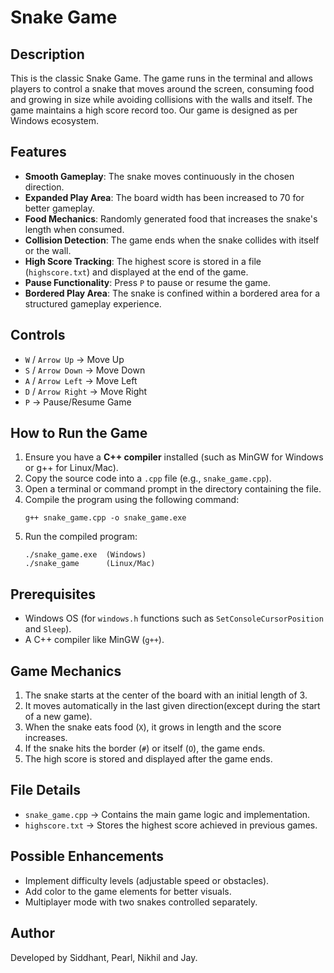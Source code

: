 # Snake Game

## Description
This is the classic Snake Game. The game runs in the terminal and allows players to control a snake that moves around the screen, consuming food and growing in size while avoiding collisions with the walls and itself. The game maintains a high score record too. Our game is designed as per Windows ecosystem.

## Features
- **Smooth Gameplay**: The snake moves continuously in the chosen direction.
- **Expanded Play Area**: The board width has been increased to 70 for better gameplay.
- **Food Mechanics**: Randomly generated food that increases the snake's length when consumed.
- **Collision Detection**: The game ends when the snake collides with itself or the wall.
- **High Score Tracking**: The highest score is stored in a file (`highscore.txt`) and displayed at the end of the game.
- **Pause Functionality**: Press `P` to pause or resume the game.
- **Bordered Play Area**: The snake is confined within a bordered area for a structured gameplay experience.

## Controls
- `W` / `Arrow Up` → Move Up
- `S` / `Arrow Down` → Move Down
- `A` / `Arrow Left` → Move Left
- `D` / `Arrow Right` → Move Right
- `P` → Pause/Resume Game

## How to Run the Game
1. Ensure you have a **C++ compiler** installed (such as MinGW for Windows or g++ for Linux/Mac).
2. Copy the source code into a `.cpp` file (e.g., `snake_game.cpp`).
3. Open a terminal or command prompt in the directory containing the file.
4. Compile the program using the following command:
   ```
   g++ snake_game.cpp -o snake_game.exe
   ```
5. Run the compiled program:
   ```
   ./snake_game.exe  (Windows)
   ./snake_game      (Linux/Mac)
   ```

## Prerequisites
- Windows OS (for `windows.h` functions such as `SetConsoleCursorPosition` and `Sleep`).
- A C++ compiler like MinGW (`g++`).

## Game Mechanics
1. The snake starts at the center of the board with an initial length of 3.
2. It moves automatically in the last given direction(except during the start of a new game).
3. When the snake eats food (`X`), it grows in length and the score increases.
4. If the snake hits the border (`#`) or itself (`O`), the game ends.
5. The high score is stored and displayed after the game ends.

## File Details
- `snake_game.cpp` → Contains the main game logic and implementation.
- `highscore.txt` → Stores the highest score achieved in previous games.

## Possible Enhancements
- Implement difficulty levels (adjustable speed or obstacles).
- Add color to the game elements for better visuals.
- Multiplayer mode with two snakes controlled separately.

## Author
Developed by Siddhant, Pearl, Nikhil and Jay.



